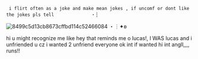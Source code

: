      i flirt often as a joke and make mean jokes , if uncomf or dont like the jokes pls tell              ・┆
   ![8499c5d13cb8673cffbd114c52466084](https://github.com/user-attachments/assets/4e61dd38-4205-466c-a8a0-8c132d0c73cc) ・┆✦ʚ
 
hi u might recognize me like hey that reminds me o lucas!, I WAS lucas and i unfriended u cz i wanted 2 unfriend everyone ok int if wanted
hi int angll,,,, runs!!




